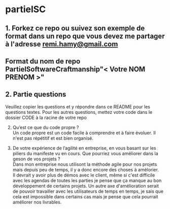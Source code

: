 # partielSC

## 1. Forkez ce repo ou suivez son exemple de format dans un repo que vous devez me partager à l'adresse remi.hamy@gmail.com
## Format du nom de repo PartielSoftwareCraftmanship"< Votre NOM PRENOM >"

## 2. Partie questions
Veuillez copier les questions et y répondre dans ce README pour les questions textes.
Pour les autres questions, mettez votre code dans le dossier CODE à la racine de votre repo

2. Qu’est ce que du code propre ?  
Un code propre est un code facile à comprendre et à faire évoluer. Il n'est pas répétitif et est bien organisé.  

3. De votre expérience de l’agilité en entreprise, en vous basant sur
les piliers du manifeste vu en cours. Que pourriez vous améliorer dans
la geson de vos projets ?  
Dans mon entreprise nous utilisont la méthode agile pour nos projets mais depuis peu de temps, il y a donc encore des choses à amélorier.  
Il devrait y avoir plus de démos avec le client, même si c'est difficile avec les agendas de toutes les parties je pense que ça manque au bon développement de certains projets. Un autre axe d'amélioration serait de pouvoir travailler avec les utilisateurs de temps en temps, je sais que cela est impossible dans certains cas mais je pense que cela pourrait améliorer nos livrables. 
